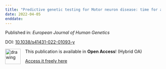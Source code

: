 ```yaml
---
title: "Predictive genetic testing for Motor neuron disease: time for a guideline?"
date: 2022-04-05
enddate:
---
```


Published in: *European Journal of Human Genetics*

DOI: [10.1038/s41431-022-01093-y](https://doi.org/10.1038/s41431-022-01093-y)

<img src="https://upload.wikimedia.org/wikipedia/commons/thumb/7/77/Open_Access_logo_PLoS_transparent.svg/800px-Open_Access_logo_PLoS_transparent.svg.png" alt="drawing" width="50" align="left"/> &nbsp;&nbsp;&nbsp;This publication is available in **Open Access**! (Hybrid OA)

&nbsp;&nbsp;&nbsp;<a href="https://www.nature.com/articles/s41431-022-01093-y.pdf">Access it freely here</a>

